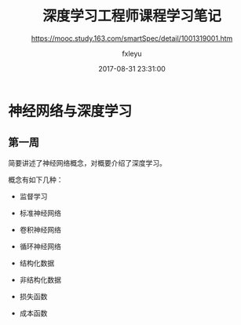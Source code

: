 ﻿---
layout   : post
title    : "深度学习工程师课程学习笔记"
subtitle : "https://mooc.study.163.com/smartSpec/detail/1001319001.htm"
date     : 2017-08-31 23:31:00
author   : fxleyu
tags:
    - 机器学习
    - 深度学习
---
# 神经网络与深度学习
## 第一周
简要讲述了神经网络概念，对概要介绍了深度学习。

概念有如下几种：
- 监督学习
- 标准神经网络
- 卷积神经网络
- 循环神经网络

- 结构化数据
- 非结构化数据


- 损失函数
- 成本函数
